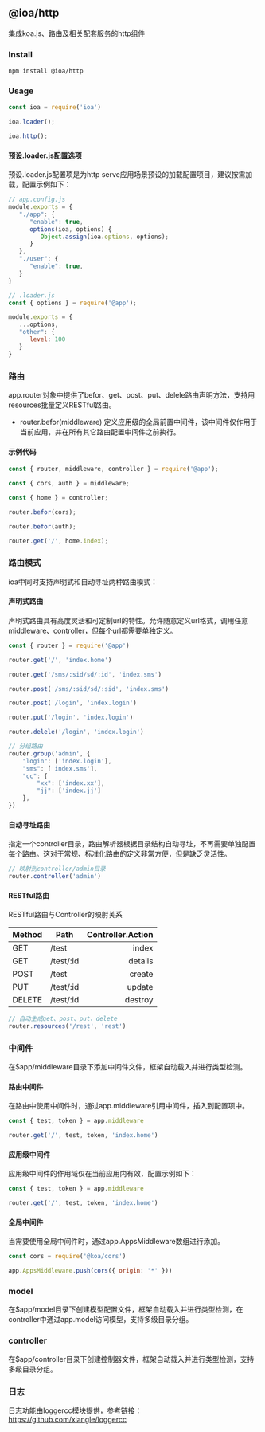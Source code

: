 ## @ioa/http

集成koa.js、路由及相关配套服务的http组件

### Install

```
npm install @ioa/http
```


### Usage

```js
const ioa = require('ioa')

ioa.loader();

ioa.http();
```


#### 预设.loader.js配置选项

预设.loader.js配置项是为http serve应用场景预设的加载配置项目，建议按需加载，配置示例如下：

```js
// app.config.js
module.exports = {
   "./app": {
      "enable": true,
      options(ioa, options) {
         Object.assign(ioa.options, options);
      }
   },
   "./user": {
      "enable": true,
   }
}

// .loader.js
const { options } = require('@app');

module.exports = {
   ...options,
   "other": {
      level: 100
   }
}

```

### 路由

app.router对象中提供了befor、get、post、put、delele路由声明方法，支持用resources批量定义RESTful路由。

* router.befor(middleware) 定义应用级的全局前置中间件，该中间件仅作用于当前应用，并在所有其它路由配置中间件之前执行。

#### 示例代码

``` js
const { router, middleware, controller } = require('@app');

const { cors, auth } = middleware;

const { home } = controller;

router.befor(cors);

router.befor(auth);

router.get('/', home.index);
```

### 路由模式

ioa中同时支持声明式和自动寻址两种路由模式：


#### 声明式路由

声明式路由具有高度灵活和可定制url的特性。允许随意定义url格式，调用任意middleware、controller，但每个url都需要单独定义。

```js
const { router } = require('@app')

router.get('/', 'index.home')

router.get('/sms/:sid/sd/:id', 'index.sms')

router.post('/sms/:sid/sd/:sid', 'index.sms')

router.post('/login', 'index.login')

router.put('/login', 'index.login')

router.delele('/login', 'index.login')

// 分组路由
router.group('admin', {
    "login": ['index.login'],
    "sms": ['index.sms'],
    "cc": {
        "xx": ['index.xx'],
        "jj": ['index.jj']
    },
})
```

#### 自动寻址路由

指定一个controller目录，路由解析器根据目录结构自动寻址，不再需要单独配置每个路由。这对于常规、标准化路由的定义非常方便，但是缺乏灵活性。

```js
// 映射到controller/admin目录
router.controller('admin')
```

#### RESTful路由

RESTful路由与Controller的映射关系

Method | Path |  Controller.Action
--- | --- | ---:
GET | /test | index
GET | /test/:id | details
POST | /test | create
PUT | /test/:id | update
DELETE | /test/:id | destroy


```js
// 自动生成get、post、put、delete
router.resources('/rest', 'rest')
```


### 中间件

在$app/middleware目录下添加中间件文件，框架自动载入并进行类型检测。

#### 路由中间件

在路由中使用中间件时，通过app.middleware引用中间件，插入到配置项中。

```js
const { test, token } = app.middleware

router.get('/', test, token, 'index.home')
```

#### 应用级中间件

应用级中间件的作用域仅在当前应用内有效，配置示例如下：

```js
const { test, token } = app.middleware

router.get('/', test, token, 'index.home')
```


#### 全局中间件

当需要使用全局中间件时，通过app.AppsMiddleware数组进行添加。

```js
const cors = require('@koa/cors')

app.AppsMiddleware.push(cors({ origin: '*' }))
```


### model

在$app/model目录下创建模型配置文件，框架自动载入并进行类型检测，在controller中通过app.model访问模型，支持多级目录分组。


### controller

在$app/controller目录下创建控制器文件，框架自动载入并进行类型检测，支持多级目录分组。


### 日志

日志功能由loggercc模块提供，参考链接：https://github.com/xiangle/loggercc